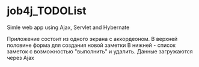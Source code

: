 # job4j_TODOList
Simle web app using Ajax, Servlet and Hybernate

Приложение состоит из одного экрана с аккордеоном.
В верхней половине форма для создания новой заметки
В нижней - список заметок с возможностью "выполнить" и удалить.
Данные загружаются через Ajax
